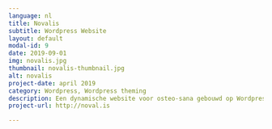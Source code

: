 ```yaml
---
language: nl
title: Novalis
subtitle: Wordpress Website
layout: default
modal-id: 9
date: 2019-09-01
img: novalis.jpg
thumbnail: novalis-thumbnail.jpg
alt: novalis
project-date: april 2019
category: Wordpress, Wordpress theming
description: Een dynamische website voor osteo-sana gebouwd op Wordpress. Het thema werd volledig op maat van de klant gemaakt.
project-url: http://noval.is

---
```

